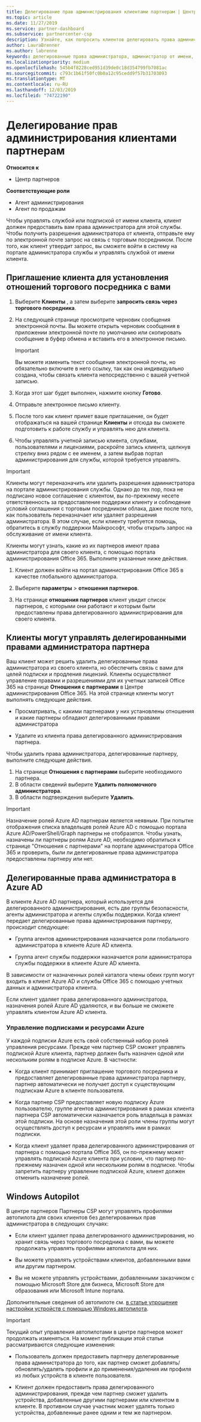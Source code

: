 ```yaml
---
title: Делегирование прав администрирования клиентами партнерам | Центр партнеров
ms.topic: article
ms.date: 11/27/2019
ms.service: partner-dashboard
ms.subservice: partnercenter-csp
description: Узнайте, как попросить клиентов делегировать права администратора торговому посреднику или удалить те же разрешения и использовать разрешения.
author: LauraBrenner
ms.author: labrenne
keywords: делегированные права администратора, администратор от имени, удаление привилегий, доступа к данным, АОБО
ms.localizationpriority: medium
ms.openlocfilehash: 545b4f8228ced951d39de0c18d354799fb7081ac
ms.sourcegitcommit: c793c1b61f50fc0b0a12c95cedd9f57b31703093
ms.translationtype: MT
ms.contentlocale: ru-RU
ms.lasthandoff: 12/03/2019
ms.locfileid: "74722190"
---
```

# <a name="customers-delegate-administration-privileges-to-partners"></a>Делегирование прав администрирования клиентами партнерам

**Относится к**

- Центр партнеров

**Соответствующие роли**

- Агент администрирования
- Агент по продажам

Чтобы управлять службой или подпиской от имени клиента, клиент должен предоставить вам права администратора для этой службы. Чтобы получить разрешения администратора от клиента, отправьте ему по электронной почте запрос на связь с торговым посредником. После того, как клиент утвердит запрос, вы сможете войти в систему на портале администратора службы и управлять службой от имени клиента. 

## <a name="invite-a-customer-to-establish-a-reseller-relationship-with-you"></a>Приглашение клиента для установления отношений торгового посредника с вами

1.  Выберите **Клиенты** , а затем выберите **запросить связь через торгового посредника**.

2.  На следующей странице просмотрите черновик сообщения электронной почты. Вы можете открыть черновик сообщения в приложении электронной почте по умолчанию или скопировать сообщение в буфер обмена и вставить его в электронное письмо. 

    >[!IMPORTANT]
    >Вы можете изменить текст сообщения электронной почты, но обязательно включите в него ссылку, так как она индивидуально создана, чтобы связать клиента непосредственно с вашей учетной записью. 
    
3.  Когда этот шаг будет выполнен, нажмите кнопку **Готово**.

4.  Отправьте электронное письмо клиенту.

5.  После того как клиент примет ваше приглашение, он будет отображаться на вашей странице **Клиенты** и отсюда вы сможете подготовить к работе службу и управлять нею для клиента.

6.  Чтобы управлять учетной записью клиента, службами, пользователями и лицензиями, раскройте запись клиента, щелкнув стрелку вниз рядом с ее именем, а затем выбрав портал администрирования для службы, которой требуется управлять.

>[!IMPORTANT]  
>Клиенты могут переназначить или удалить разрешения администратора на портале администрирования службы. Однако до тех пор, пока не подписано новое соглашение с клиентом, вы по-прежнему несете ответственность за предоставление поддержки клиенту и соблюдение условий соглашения с торговым посредником облака, даже после того, как пользователь переназначает или удаляет разрешения администратора. В этом случае, если клиенту требуется помощь, обратитесь в службу поддержки Майкрософт, чтобы открыть запрос на обслуживание от имени клиента.

Клиенты могут узнать, какие из их партнеров имеют права администратора для своего клиента, с помощью портала администрирования Office 365. Выполните указанные ниже действия.

1. Клиент должен войти на портал администрирования Office 365 в качестве глобального администратора.

2. Выберите **параметры** > **отношения партнеров**.

3. На странице **отношения партнеров** клиент увидит список партнеров, с которыми они работают и которым были предоставлены права делегированного администрирования для своего клиента.

## <a name="customers-can-manage-a-partners-delegated-admin-privileges"></a>Клиенты могут управлять делегированными правами администратора партнера 

Ваш клиент может решить удалить делегированные права администратора из своего клиента, но обеспечить связь с вами для целей подписки и продления лицензий. Клиенты осуществляют управление правами и разрешениями для их учетных записей Office 365 на странице **Отношения с партнерами** в Центре администрирования Office 365. На этой странице клиенты могут выполнять следующие действия.

- Просматривать, с какими партнерами у них установлены отношения и какие партнеры обладают делегированными правами администратора

- Удалите из клиента права делегированного администрирования партнера.

Чтобы удалить права администратора, делегированные партнеру, выполните следующие действия.

1. На странице **Отношения с партнерами** выберите необходимого партнера.
2. В области сведений выберите **Удалить полномочного администратора**.
3. В области подтверждения выберите **Удалить**.

>[!IMPORTANT]  
>Назначение ролей Azure AD партнерам является неявным. При попытке отображения списка владельцев ролей Azure AD с помощью портала Azure AD/PowerShell/Graph партнеры не отобразятся. Чтобы узнать, назначены ли партнеры ролям Azure AD, необходимо обратиться к странице "Отношения с партнерами" на портале администратора Office 365 и проверить, были ли делегированные права администратора предоставлены партнеру или нет.

## <a name="delegated-admin-privileges-in-azure-ad"></a>Делегированные права администратора в Azure AD 

В клиенте Azure AD партнера, который используется для делегированного администрирования, есть две группы безопасности, агенты администратора и агенты службы поддержки. Когда клиент передает делегированные права администрирования партнеру, происходит следующее:

- Группа агентов администрирования назначается роли глобального администратора в клиенте Azure AD клиента.

- Группа агент службы поддержки назначается роли администратора службы поддержки в клиенте Azure AD клиента.

В зависимости от назначенных ролей каталога члены обеих групп могут входить в клиент Azure AD и службы Office 365 с помощью учетных данных и администратора клиента.

Если клиент удаляет права делегированного администратора, назначения ролей Azure AD удаляются, и вы больше не сможете управлять клиентом Azure AD клиента.

### <a name="azure-subscriptions-and-resource-management"></a>Управление подписками и ресурсами Azure

У каждой подписки Azure есть свой собственный набор ролей управления ресурсами. Прежде чем партнер CSP сможет управлять подпиской Azure клиента, партнер должен быть назначен одной или нескольким ролям в подписке Azure. В частности:

- Когда клиент принимает приглашение торгового посредника и предоставляет делегированные права администратора партнеру, партнер автоматически не получает доступ к существующим подпискам Azure в клиенте пользователя.

- Когда партнер CSP предоставляет новую подписку Azure пользователю, группе агентов администрирования в рамках клиента партнера CSP автоматически назначается роль владельца в рамках этой подписки. На основе назначения этой роли члены группы могут осуществлять доступ к ресурсам и управлять ими в рамках подписки.

- Когда клиент удаляет права делегированного администрирования от партнера с помощью портала Office 365, он по-прежнему может управлять подпиской Azure клиента при условии, что партнер по-прежнему назначен одной или нескольким ролям в подписке. Чтобы запретить партнеру управление подпиской Azure, клиент должен отменить назначение ролей.

## <a name="windows-autopilot"></a>Windows Autopilot

<!--Maggie, 12/5/18 - Removed table showing what different CSP partner types can and can't do because all partner types are now in parity. As per Bhavya Chopra in bug 19841770.-->

В центре партнеров Партнеры CSP могут управлять профилями автопилота для своих клиентов без делегированных прав администратора в следующих случаях: 

- Если клиент удаляет права делегированного администрирования, но хранит связь через торгового посредника с вами, вы можете продолжать управлять профилями автопилота для них.

- Вы можете управлять устройствами клиентов, добавленными вами или другим партнером. 

- Вы не можете управлять устройствами, добавленными заказчиком с помощью Microsoft Store для бизнеса, Microsoft Store для образования или Microsoft Intune портала.

Дополнительные сведения об автопилоте см. [в статье упрощение настройки устройств с помощью Windows автопилота](https://docs.microsoft.com/partner-center/autopilot).

>[!IMPORTANT]  
>Текущий опыт управления автопилотами в центре партнеров может продолжать изменяться. На момент публикации этой статьи рассматриваются следующие изменения:

- Пользователь должен предоставить партнеру делегированные права администратора до того, как партнер сможет добавлять/обновлять/удалять профили и до применения/удаления им профиля из любых устройств в клиенте пользователя.

- Клиент должен предоставить права делегированного администрирования, прежде чем партнер сможет удалить устройства, добавленные другими партнерами или клиентом в клиенте. В противном случае участник может удалять только устройства, добавленные ранее одним и тем же партнером.
